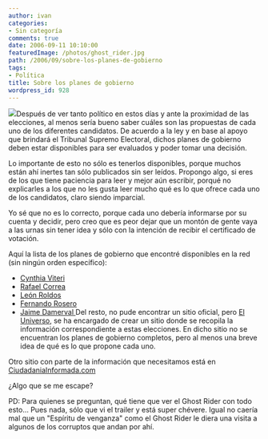 ```yaml
---
author: ivan
categories:
- Sin categoría
comments: true
date: 2006-09-11 10:10:00
featuredImage: /photos/ghost_rider.jpg
path: /2006/09/sobre-los-planes-de-gobierno
tags:
- Política
title: Sobre los planes de gobierno
wordpress_id: 928
---
```


[![](https://photos1.blogger.com/blogger/5311/455/320/ghost_rider.jpg)](https://photos1.blogger.com/blogger/5311/455/1600/ghost_rider.jpg)Después de ver tanto político en estos días y ante la proximidad de las elecciones, al menos sería bueno saber cuáles son las propuestas de cada uno de los diferentes candidatos. De acuerdo a la ley y en base al apoyo que brindará el Tribunal Supremo Electoral, dichos planes de gobierno deben estar disponibles para ser evaluados y poder tomar una decisión.

Lo importante de esto no sólo es tenerlos disponibles, porque muchos están ahí inertes tan sólo publicados sin ser leídos. Propongo algo, si eres de los que tiene paciencia para leer y mejor aún escribir, porqué no explicarles a los que no les gusta leer mucho qué es lo que ofrece cada uno de los candidatos, claro siendo imparcial.

Yo sé que no es lo correcto, porque cada uno debería informarse por su cuenta y decidir, pero creo que es peor dejar que un montón de gente vaya a las urnas sin tener idea y sólo con la intención de recibir el certificado de votación.

Aquí la lista de los planes de gobierno que encontré disponibles en la red (sin ningún orden específico):

- [Cynthia Viteri](https://www.cynthiaviteri.com.ec/cwsService.asp?srID=50)
- [Rafael Correa](https://www.rafaelcorrea.com/plandegobierno.php)
- [León Roldos](https://www.leonroldos.com/index.php?option=com_content&task=view&id=195&Itemid=83)
- [Fernando Rosero](https://www.roseropresidente10.com/plan.htm)
- [Jaime Damerval
  ](https://www.damervalpresidente.com/objetivos.htm)
  Del resto, no pude encontrar un sitio oficial, pero [El Universo](https://www.eluniverso.com/2006/07/19/1200/1200/portada.aspx), se ha encargado de crear un sitio donde se recopila la información correspondiente a estas elecciones. En dicho sitio no se encuentran los planes de gobierno completos, pero al menos una breve idea de qué es lo que propone cada uno.

Otro sitio con parte de la información que necesitamos está en [CiudadaniaInformada.com](https://www.ciudadaniainformada.com/)

¿Algo que se me escape?

PD: Para quienes se preguntan, qué tiene que ver el Ghost Rider con todo esto... Pues nada, sólo que vi el trailer y está super chévere. Igual no caería mal que un "Espíritu de venganza" como el Ghost Rider le diera una visita a algunos de los corruptos que andan por ahí.